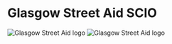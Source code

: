 # Glasgow Street Aid SCIO

![Glasgow Street Aid logo](https://github.com/Glasgow-Street-Aid-SCIO/.github/blob/develop/logo.webp?raw=true)
![Glasgow Street Aid logo](https://github.com/Glasgow-Street-Aid-SCIO/.github/blob/develop/logo.png?raw=true)